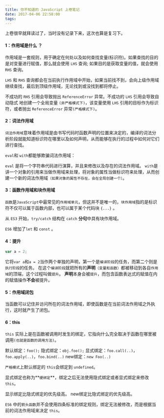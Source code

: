 ```yaml
---
title: 你不知道的 JavaScript 上卷笔记
date: 2017-04-06 22:58:00
tags:
---
```


上卷很早就拜读过了，当时没有记录下来，这次也算是复习下。

#### 1：作用域是什么 ？

作用域是一套规则，用于确定在何处以及如何查找变量(标识符)。如果查找的目的是对变量进行赋值，那么就会使用 `LHS` 查询; 如果目的是获取变量的值，就会使用 `RHS` 查询。

`LHS` 和 `RHS` 查询都会在当前执行作用域中开始，如果当前找不到，会向上级作用域继续查找，最后到顶级作用域，无论找到或没找到都将停止。

不成功的 `RHS` 引用会导致抛出 `ReferenceError` 异常。不成功的 `LHS` 引用会导致自动隐式 地创建一个全局变量 `(非严格模式下)`，该变量使用 `LHS` 引用的目标作为标识符，或者抛出 `ReferenceError` 异常`(严格模式下)`。

#### 2：词法作用域

`词法作用域`意味着作用域是由书写代码时函数声明的位置来决定的，编译的词法分析阶段就能知道标识符在哪里以及如何声明，从而能够在执行的过程中如何对它们进行查找。

`eval`和 `with`都能够欺骗词法作用域：

`eval` 是将一个字符串代码进行演算，并且来修改以及存在的词法作用域。
`with`是讲一个对象的引用来当做作用域来处理，将对象的属性当做标识符来处理，从而创建一个新的词法作用域`（如果对象的属性不存在，会在全局创建一个）`。

#### 3：函数作用域和块作用域

`函数`是`JavaScript`中最常见的`作用域单元`，但这并不是唯一的，`块作用域`指的是标识符不仅可以属于函数内部，也可以属于某个代码块 `{...}` 。

从 `ES3` 开始，`try/catch` 结构在 `catch` **分句**中具有块作用域。

`ES6` 增加了`let` 和 `const` 。


#### 4：提升

```javascript
var a = 2; 
```

它将`var a`和`a = 2`当作两个单独的声明，第一个是`编译阶段`的任务，而第二个则是`执行阶段`的任务。
在这个`编译阶段`就把所有的**声明**`（变量和函数）`都被移动到各自`作用域`的顶端，这个过程叫做`提升`。
**声明**本身会被`提升`，而包含函数表达式的赋值在内的赋值操作**不会**被提升。

#### 5：作用域闭包

当函数可以记住并访问所在的词法作用域，即使函数是在当前词法作用域之外执行，这时就产生了闭包。

#### 6：this

`this` 实际上是在函数被调用时发生的绑定，它指向什么完全取决于函数在哪里被调用`(也就是函数的调用方法)`。

默认绑定：`foo();`
隐式绑定：`obj.foo();`
显式绑定：`foo.call(..)`，`foo.apply(..)`，`foo.bind(..)`
new绑定：`new Foo(..)`

`严格模式`上默认绑定的 `this`会绑定到 `undefined`。

显式绑定也称为**`硬绑定`**，绑定之后无法使用隐式绑定或者显式绑定来修改 `this`。

显示绑定比隐式绑定的优先级高。
new绑定比隐式绑定的优先级高。

`ES6` 中的`箭头函数`并不会使用四条标准的绑定规则，绑定无法被修改，而是根据当前的词法作用域来决定 `this`。
